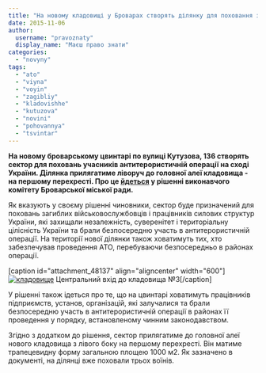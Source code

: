 ```yaml
---
title: "На новому кладовищі у Броварах створять ділянку для поховання захисників України"
date: 2015-11-06
author: 
  username: "pravoznaty"
  display_name: "Маєш право знати"
categories: 
  - "novyny"
tags: 
  - "ato"
  - "viyna"
  - "voyin"
  - "zagibliy"
  - "kladovishhe"
  - "kutuzova"
  - "novini"
  - "pohovannya"
  - "tsvintar"
---
```


**На новому броварському цвинтарі по вулиці Кутузова, 136 створять сектор для поховань учасників антитерористичній операції на сході України. Ділянка прилягатиме ліворуч до головної алеї кладовища - на першому перехресті. Про це [йдеться](http://docs.brovary.org/p31335/03.11.2015/663) у рішенні виконавчого комітету Броварської міської ради.**

Як вказують у своєму рішенні чиновники, сектор буде призначений для поховань загиблих військовослужбовців і працівників силових структур України, які захищали незалежність, суверенітет і територіальну цілісність України та брали безпосередню участь в антитерористичній операції. На території нової ділянки також ховатимуть тих, хто забезпечував проведення АТО, перебуваючи безпосередньо в районах операції.

\[caption id="attachment\_48137" align="aligncenter" width="600"\][![кладовище](https://mpz.brovary.org/wp-content/uploads/2015/11/kladovyshhe.jpg)](https://mpz.brovary.org/wp-content/uploads/2015/11/kladovyshhe.jpg) Центральний вхід до кладовища №3\[/caption\]

У рішенні також ідеться про те, що на цвинтарі ховатимуть працівників підприємств, установ, організацій, які залучалися та брали безпосередню участь в антитерористичній операції в районах її проведення у порядку, встановленому чинним законодавством.

Згідно з додатком до рішення, сектор прилягатиме до головної алеї нового кладовища з лівого боку на першому перехресті. Він матиме трапецевидну форму загальною площею 1000 м2. Як зазначено в документі, на ділянці вже поховали трьох воїнів.
